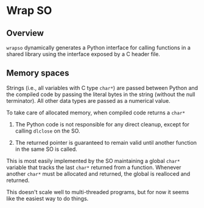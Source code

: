 # Wrap SO

## Overview

`wrapso` dynamically generates a Python interface for calling functions in a
shared library using the interface exposed by a C header file.


## Memory spaces

Strings (i.e., all variables with C type `char*`) are passed between Python
and the compiled code by passing the literal bytes in the string (without
the null terminator). All other data types are passed as a numerical value.

To take care of allocated memory, when compiled code returns a `char*`

1. The Python code is not responsible for any direct cleanup, except
   for calling `dlclose` on the SO.

2. The returned pointer is guaranteed to remain valid until another function
   in the same SO is called.

This is most easily implemented by the SO maintaining a global `char*`
variable that tracks the last `char*` returned from a function. Whenever
another `char*` must be allocated and returned, the global is realloced
and returned.

This doesn't scale well to multi-threaded programs, but for now it seems
like the easiest way to do things.
